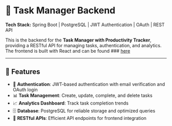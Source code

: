 # 📝 Task Manager Backend  
**Tech Stack:** Spring Boot | PostgreSQL | JWT Authentication | OAuth | REST API  

This is the backend for the **Task Manager with Productivity Tracker**, providing a RESTful API for managing tasks, authentication, and analytics.  
The frontend is built with React and can be found ### [here]([https://github.com/yourusername/frontend-repo](https://github.com/advaith-1001/task-manager-frontend))  

---

## 🚀 Features  
- 🔐 **Authentication**: JWT-based authentication with email verification and OAuth login  
- 📊 **Task Management**: Create, update, complete, and delete tasks  
- 📈 **Analytics Dashboard**: Track task completion trends  
- 🗄 **Database**: PostgreSQL for reliable storage and optimized queries  
- 📡 **RESTful APIs**: Efficient API endpoints for frontend integration  

